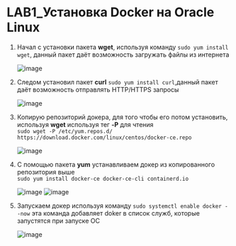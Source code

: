 # LAB1_Установка Docker на Oracle Linux
1. Начал с установки пакета <b>wget</b>, используя команду ```sudo yum install wget```, данный пакет даёт возможность загружать файлы из интернета
   
   ![image](https://github.com/user-attachments/assets/81ffa714-132f-4ade-89b9-d72be8018ce7)
   
3. Следом установил пакет <b>curl</b> ```sudo yum install curl```,данный пакет даёт возможность отправлять HTTP/HTTPS запросы
   
   ![image](https://github.com/user-attachments/assets/d89019b2-3053-4320-b829-f730576085a5)
   
4. Копирую репозиторий докера, для того чтобы его потом установить, используя <b>wget</b> используя тег <b>-P</b> для чтения <br>```sudo wget -P /etc/yum.repos.d/ https://download.docker.com/linux/centos/docker-ce.repo```

   ![image](https://github.com/user-attachments/assets/34eb77ad-9b3d-42e6-93e8-d96f9e72dce9) 
   
6. C помощью пакета <b>yum</b> устанавливаем докер из копированного репозитория выше <br>```sudo yum install docker-ce docker-ce-cli containerd.io```
   
   ![image](https://github.com/user-attachments/assets/245c96d4-816b-479b-bad7-d0914e037cc0)
   ![image](https://github.com/user-attachments/assets/7ec33469-db1f-4f1f-87f7-0c336141fca6)

   
8. Запускаем докер используя команду ```sudo systemctl enable docker --now``` эта команда добавляет doker в список служб, которые запустятся при запуске ОС
   
   ![image](https://github.com/user-attachments/assets/a416064c-9e96-41c6-a73f-e7820770ad1b) 


